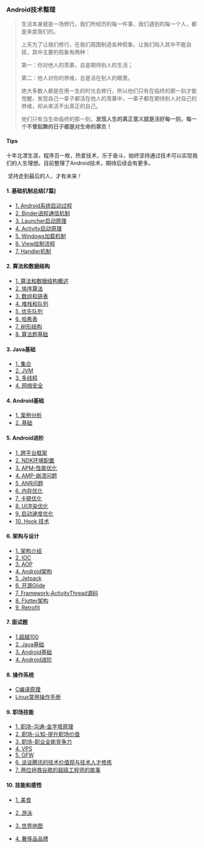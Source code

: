 ### Android技术整理

> 生活本身就是一场修行。我们所经历的每一件事，我们遇到的每一个人，都是来度我们的。
>
> 上天为了让我们修行，在我们周围制造各种假象，让我们陷入其中不能自拔，其中主要的假象有两种：
>
> 第一：你对他人的羡慕，总是期待别人的生活；
>
> 第二：他人对你的恭维，总是活在别人的眼里。
>
> 绝大多数人都是在用一生的时光去修行，所以他们只有在临终的那一刻才能觉醒，发现自己一辈子都活在他人的羡慕中，一辈子都在期待别人对自己的恭维，却从来活不出真正的自己。
>
> 他们只有当生命临终的那一刻，**发现人生的真正意义就是活好每一刻，每一个不曾起舞的日子都是对生命的辜负！**

#### Tips

​	十年北漂生涯，程序员一枚，热爱技术，乐于奋斗，始终坚持通过技术可以实现我们的人生理想。目前整理了Android技术，期待后续会有更多。

​	坚持走到最后的人，才有未来！

#### 1. 基础机制总结[7篇]

- [1. Android系统启动过程](https://github.com/crazycoding7/AndroidBlogs/blob/master/android/01%E5%9F%BA%E7%A1%80%E6%9C%BA%E5%88%B6/1.Android%E7%B3%BB%E7%BB%9F%E5%90%AF%E5%8A%A8%E6%B5%81%E7%A8%8B.md)
- [2. Binder进程通信机制](https://github.com/crazycoding7/AndroidBlogs/blob/master/android/01%E5%9F%BA%E7%A1%80%E6%9C%BA%E5%88%B6/2.Binder%E8%BF%9B%E7%A8%8B%E9%80%9A%E4%BF%A1%E6%9C%BA%E5%88%B6.md)
- [3. Launcher启动原理](https://github.com/crazycoding7/AndroidBlogs/blob/master/android/01%E5%9F%BA%E7%A1%80%E6%9C%BA%E5%88%B6/3.launcher%E5%90%AF%E5%8A%A8%E5%8E%9F%E7%90%86.md)
- [4. Activity启动原理](https://github.com/crazycoding7/AndroidBlogs/blob/master/android/01%E5%9F%BA%E7%A1%80%E6%9C%BA%E5%88%B6/4.Activity%E5%90%AF%E5%8A%A8%E5%8E%9F%E7%90%86.md)
- [5. Windows加载机制](https://github.com/crazycoding7/AndroidBlogs/blob/master/android/01%E5%9F%BA%E7%A1%80%E6%9C%BA%E5%88%B6/5.Windows%e5%8a%a0%e8%bd%bd%e6%9c%ba%e5%88%b6.md)
- [6. View绘制流程](https://github.com/crazycoding7/AndroidBlogs/blob/master/android/01%E5%9F%BA%E7%A1%80%E6%9C%BA%E5%88%B6/6.View%e7%bb%98%e5%88%b6%e6%b5%81%e7%a8%8b.md)
- [7. Handler机制](https://github.com/crazycoding7/AndroidBlogs/blob/master/android/01%E5%9F%BA%E7%A1%80%E6%9C%BA%E5%88%B6/8.Handler%E5%8E%9F%E7%90%86.md)

#### 2. 算法和数据结构

- [1. 算法和数据结构概述](https://github.com/crazycoding7/AndroidBlogs/blob/master/android/02算法和数据结构/1算法和数据结构概述.md)
- [2. 排序算法](https://github.com/crazycoding7/AndroidBlogs/blob/master/android/02%E7%AE%97%E6%B3%95%E5%92%8C%E6%95%B0%E6%8D%AE%E7%BB%93%E6%9E%84/%E6%8E%92%E5%BA%8F%E7%AE%97%E6%B3%95.md)
- [3. 数组和链表](https://github.com/crazycoding7/AndroidBlogs/blob/master/android/02算法和数据结构/2数组和链表.md)
- [4. 堆栈和队列](https://github.com/crazycoding7/AndroidBlogs/blob/master/android/02算法和数据结构/3.堆栈和队列.md)
- [5. 优先队列](https://github.com/crazycoding7/AndroidBlogs/blob/master/android/02算法和数据结构/4.优先队列.md)
- [6. 哈希表](https://github.com/crazycoding7/AndroidBlogs/blob/master/android/02算法和数据结构/5.哈希表.md)
- [7. 树形结构](https://github.com/crazycoding7/AndroidBlogs/blob/master/android/02算法和数据结构/6.树形结构.md)
- [8. 算法题基础](https://github.com/crazycoding7/AndroidBlogs/blob/master/android/02算法和数据结构/算法题基础.md)

#### 3. Java基础

- [1. 集合](https://github.com/crazycoding7/AndroidBlogs/blob/master/android/03Java%E5%9F%BA%E7%A1%80/%E9%9B%86%E5%90%88.md)
- [2. JVM](https://github.com/crazycoding7/AndroidBlogs/blob/master/android/03Java%E5%9F%BA%E7%A1%80/JVM.md)
- [3. 多线程](https://github.com/crazycoding7/AndroidBlogs/blob/master/android/03Java%E5%9F%BA%E7%A1%80/多线程.md)
- [4. 网络安全](https://github.com/crazycoding7/AndroidBlogs/blob/master/android/03Java%E5%9F%BA%E7%A1%80/网络安全.md)

#### 4. Android基础

- [1. 案例分析](https://github.com/crazycoding7/AndroidBlogs/blob/master/android/04Android%E5%9F%BA%E7%A1%80/Android%E6%A1%88%E4%BE%8B%E5%88%86%E6%9E%90.md)
- [2. 基础](https://github.com/crazycoding7/AndroidBlogs/blob/master/android/04Android%E5%9F%BA%E7%A1%80/100qaAndroid%E5%9F%BA%E7%A1%80.md)

#### 5. Android进阶

- [1. 跨平台框架](https://github.com/crazycoding7/AndroidBlogs/blob/master/android/05Android%E8%BF%9B%E9%98%B6/%E8%B7%A8%E5%B9%B3%E5%8F%B0%E6%8A%80%E6%9C%AF.md)
- [2. NDK环境配置](https://blog.csdn.net/android_cai_niao/article/details/106474705)
- [3. APM-性能优化](https://github.com/crazycoding7/AndroidBlogs/blob/master/android/05Android%E8%BF%9B%E9%98%B6/APM-1-%E6%80%A7%E8%83%BD%E4%BC%98%E5%8C%96%E6%A6%82%E8%BF%B0.md)
- [4. AMP-崩溃问题](https://github.com/crazycoding7/AndroidBlogs/blob/master/android/05Android%E8%BF%9B%E9%98%B6/APM-2-%E5%B4%A9%E6%BA%83%E9%97%AE%E9%A2%98.md)
- [5. ANR问题](https://github.com/crazycoding7/AndroidBlogs/blob/master/android/05Android%E8%BF%9B%E9%98%B6/AMP-3-ANR.md)
- [6. 内存优化](https://github.com/crazycoding7/AndroidBlogs/blob/master/android/05Android%E8%BF%9B%E9%98%B6/AMP-4-%E5%86%85%E5%AD%98%E4%BC%98%E5%8C%96.md)
- [7. 卡顿优化](https://github.com/crazycoding7/AndroidBlogs/blob/master/android/05Android%E8%BF%9B%E9%98%B6/APM-5-%E5%8D%A1%E9%A1%BF%E4%BC%98%E5%8C%96.md)
- [8. UI渲染优化](https://github.com/crazycoding7/AndroidBlogs/blob/master/android/05Android%E8%BF%9B%E9%98%B6/APM-6-UI%E6%B8%B2%E6%9F%93%E4%BC%98%E5%8C%96.md)
- [9. 启动速度优化](https://github.com/crazycoding7/AndroidBlogs/blob/master/android/05Android%E8%BF%9B%E9%98%B6/APM-7-%E5%90%AF%E5%8A%A8%E9%80%9F%E5%BA%A6%E4%BC%98%E5%8C%96.md)
- [10. Hook 技术](https://www.jianshu.com/p/4f6d20076922)

#### 6. 架构与设计

- [1. 架构介绍](https://github.com/crazycoding7/AndroidBlogs/blob/master/android/06%E6%9E%B6%E6%9E%84%E4%B8%8E%E8%AE%BE%E8%AE%A1/%E6%9E%B6%E6%9E%84%E5%B8%88%E4%BB%8B%E7%BB%8D.md)
- [2. IOC](https://github.com/crazycoding7/AndroidBlogs/blob/master/android/06%E6%9E%B6%E6%9E%84%E4%B8%8E%E8%AE%BE%E8%AE%A1/Ioc.md)
- [3. AOP]()
- [4. Android架构](https://github.com/crazycoding7/AndroidBlogs/blob/master/android/06%E6%9E%B6%E6%9E%84%E4%B8%8E%E8%AE%BE%E8%AE%A1/mvcpvm.md)
- [5. Jetpack](https://github.com/crazycoding7/AndroidBlogs/blob/master/android/06%E6%9E%B6%E6%9E%84%E4%B8%8E%E8%AE%BE%E8%AE%A1/Jetpact.md)
- [6. 开源Glide](https://github.com/crazycoding7/AndroidBlogs/blob/master/android/06%E6%9E%B6%E6%9E%84%E4%B8%8E%E8%AE%BE%E8%AE%A1/Glide.md)
- [7. Framework-ActivityThread源码](https://github.com/crazycoding7/AndroidBlogs/blob/master/android/06%E6%9E%B6%E6%9E%84%E4%B8%8E%E8%AE%BE%E8%AE%A1/ActivityThread源码.md)
- [8. Flutter架构](https://github.com/crazycoding7/AndroidBlogs/blob/master/android/06%E6%9E%B6%E6%9E%84%E4%B8%8E%E8%AE%BE%E8%AE%A1/flutter.md)
- [9. Retrofit]()

#### 7. 面试题

- [1.超越100](https://github.com/crazycoding7/AndroidBlogs/blob/master/android/07%E9%9D%A2%E8%AF%95%E9%A2%98/%E8%B6%85%E8%B6%8A100%E7%9F%A5%E8%AF%86%E6%80%BB%E7%BB%93.md)
- [2. Java基础](https://github.com/crazycoding7/AndroidBlogs/blob/master/android/07%E9%9D%A2%E8%AF%95%E9%A2%98/AndroidQJava%E5%9F%BA%E7%A1%80.md)
- [3. Android基础](https://github.com/crazycoding7/AndroidBlogs/blob/master/android/07%E9%9D%A2%E8%AF%95%E9%A2%98/AndroidQ%E5%9F%BA%E7%A1%80.md)
- [4. Android进阶](https://github.com/crazycoding7/AndroidBlogs/blob/master/android/07%E9%9D%A2%E8%AF%95%E9%A2%98/AndroidQ%E9%AB%98%E7%BA%A7.md)

#### 8. 操作系统

- [C编译原理](https://github.com/crazycoding7/AndroidBlogs/blob/master/%E6%93%8D%E4%BD%9C%E7%B3%BB%E7%BB%9F/C%E7%BC%96%E8%AF%91%E5%8E%9F%E7%90%86.md)
- [Linux常用操作手册](https://github.com/crazycoding7/AndroidBlogs/blob/master/%E6%93%8D%E4%BD%9C%E7%B3%BB%E7%BB%9F/Linux%E5%B8%B8%E7%94%A8%E6%93%8D%E4%BD%9C%E6%89%8B%E5%86%8C.md)

#### 9. 职场技能

- [1. 职场-沟通-金字塔原理](https://github.com/crazycoding7/AndroidBlogs/blob/master/知行合一/职场-沟通-金字塔原理.md)
- [2. 职场-认知-提升职场价值](https://github.com/crazycoding7/AndroidBlogs/blob/master/知行合一/职场-认知-提升职场价值.md)
- [3. 职场-职业全能竞争力](https://github.com/crazycoding7/AndroidBlogs/blob/master/%E7%9F%A5%E8%A1%8C%E5%90%88%E4%B8%80/%E8%81%8C%E5%9C%BA-%E8%81%8C%E4%B8%9A%E5%85%A8%E8%83%BD%E7%AB%9E%E4%BA%89%E5%8A%9B.md)
- [4. VPS](https://github.com/crazycoding7/AndroidBlogs/blob/master/tools/vps.md)
- [5. GFW](https://github.com/crazycoding7/AndroidBlogs/blob/master/tools/翻墙资料.md)
- [6. 谈谈腾讯的技术价值观与技术人才修炼](https://mp.weixin.qq.com/s/Vn0eKvY5AU1DEOrxbOxABQ)
- [7. 两位拯救谷歌的超级工程师的故事](https://mp.weixin.qq.com/s/NTT1leTSxuDKXVeZTOfKpQ)

#### 10. 技能和感悟

- [1. 美食](https://github.com/crazycoding7/AndroidBlogs/blob/master/skills/deliciousFood.md)
- [2. 游泳](https://github.com/crazycoding7/AndroidBlogs/blob/master/skills/%E6%B8%B8%E6%B3%B3.md)

- [3. 世界地图](https://github.com/crazycoding7/AndroidBlogs/blob/master/知行合一/世界地图.md)
- [4. 奢侈品品牌](https://github.com/crazycoding7/AndroidBlogs/blob/master/知行合一/top10大品牌.md)

